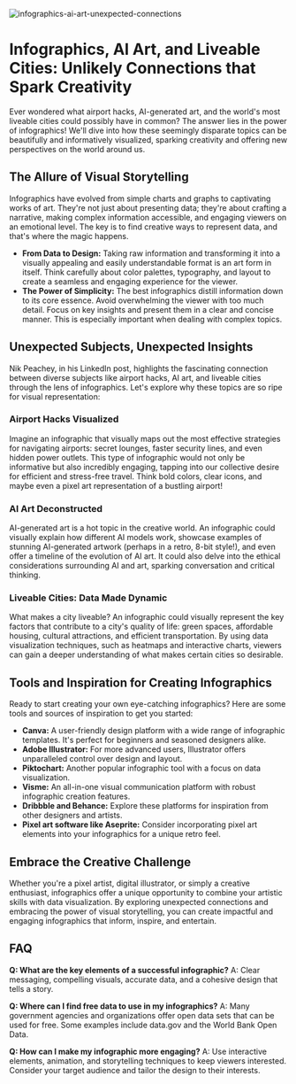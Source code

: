 ![infographics-ai-art-unexpected-connections](https://images.pexels.com/photos/1181311/pexels-photo-1181311.jpeg?auto=compress&cs=tinysrgb&fit=crop&h=627&w=1200)

# Infographics, AI Art, and Liveable Cities: Unlikely Connections that Spark Creativity

Ever wondered what airport hacks, AI-generated art, and the world's most liveable cities could possibly have in common? The answer lies in the power of infographics! We'll dive into how these seemingly disparate topics can be beautifully and informatively visualized, sparking creativity and offering new perspectives on the world around us.

## The Allure of Visual Storytelling

Infographics have evolved from simple charts and graphs to captivating works of art. They're not just about presenting data; they're about crafting a narrative, making complex information accessible, and engaging viewers on an emotional level. The key is to find creative ways to represent data, and that's where the magic happens.

*   **From Data to Design:** Taking raw information and transforming it into a visually appealing and easily understandable format is an art form in itself. Think carefully about color palettes, typography, and layout to create a seamless and engaging experience for the viewer.
*   **The Power of Simplicity:** The best infographics distill information down to its core essence. Avoid overwhelming the viewer with too much detail. Focus on key insights and present them in a clear and concise manner. This is especially important when dealing with complex topics.

## Unexpected Subjects, Unexpected Insights

Nik Peachey, in his LinkedIn post, highlights the fascinating connection between diverse subjects like airport hacks, AI art, and liveable cities through the lens of infographics. Let's explore why these topics are so ripe for visual representation:

### Airport Hacks Visualized

Imagine an infographic that visually maps out the most effective strategies for navigating airports: secret lounges, faster security lines, and even hidden power outlets. This type of infographic would not only be informative but also incredibly engaging, tapping into our collective desire for efficient and stress-free travel. Think bold colors, clear icons, and maybe even a pixel art representation of a bustling airport!

### AI Art Deconstructed

AI-generated art is a hot topic in the creative world. An infographic could visually explain how different AI models work, showcase examples of stunning AI-generated artwork (perhaps in a retro, 8-bit style!), and even offer a timeline of the evolution of AI art. It could also delve into the ethical considerations surrounding AI and art, sparking conversation and critical thinking.

### Liveable Cities: Data Made Dynamic

What makes a city liveable? An infographic could visually represent the key factors that contribute to a city's quality of life: green spaces, affordable housing, cultural attractions, and efficient transportation. By using data visualization techniques, such as heatmaps and interactive charts, viewers can gain a deeper understanding of what makes certain cities so desirable.

## Tools and Inspiration for Creating Infographics

Ready to start creating your own eye-catching infographics? Here are some tools and sources of inspiration to get you started:

*   **Canva:** A user-friendly design platform with a wide range of infographic templates. It's perfect for beginners and seasoned designers alike.
*   **Adobe Illustrator:** For more advanced users, Illustrator offers unparalleled control over design and layout.
*   **Piktochart:** Another popular infographic tool with a focus on data visualization.
*   **Visme:** An all-in-one visual communication platform with robust infographic creation features.
*   **Dribbble and Behance:** Explore these platforms for inspiration from other designers and artists.
*   **Pixel art software like Aseprite:** Consider incorporating pixel art elements into your infographics for a unique retro feel.

## Embrace the Creative Challenge

Whether you're a pixel artist, digital illustrator, or simply a creative enthusiast, infographics offer a unique opportunity to combine your artistic skills with data visualization. By exploring unexpected connections and embracing the power of visual storytelling, you can create impactful and engaging infographics that inform, inspire, and entertain.

## FAQ

**Q: What are the key elements of a successful infographic?**
A: Clear messaging, compelling visuals, accurate data, and a cohesive design that tells a story.

**Q: Where can I find free data to use in my infographics?**
A: Many government agencies and organizations offer open data sets that can be used for free. Some examples include data.gov and the World Bank Open Data.

**Q: How can I make my infographic more engaging?**
A: Use interactive elements, animation, and storytelling techniques to keep viewers interested. Consider your target audience and tailor the design to their interests.